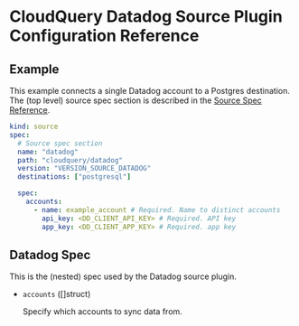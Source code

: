 # CloudQuery Datadog Source Plugin Configuration Reference

## Example

This example connects a single Datadog account to a Postgres destination. The (top level) source spec section is described in the [Source Spec Reference](/docs/reference/source-spec).

```yaml
kind: source
spec:
  # Source spec section
  name: "datadog"
  path: "cloudquery/datadog"
  version: "VERSION_SOURCE_DATADOG"
  destinations: ["postgresql"]

  spec:
    accounts:
      - name: example_account # Required. Name to distinct accounts
        api_key: <DD_CLIENT_API_KEY> # Required. API key
        app_key: <DD_CLIENT_APP_KEY> # Required. app key
```

## Datadog Spec

This is the (nested) spec used by the Datadog source plugin.

- `accounts` ([]struct) 

  Specify which accounts to sync data from.
